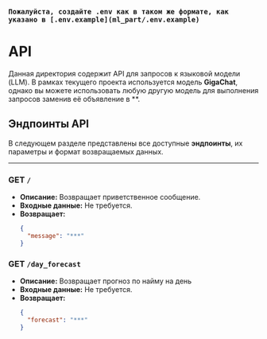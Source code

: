 ### `Пожалуйста, создайте .env как в таком же формате, как указано в [.env.example](ml_part/.env.example)`

# API

Данная директория содержит API для запросов к языковой модели (LLM). В рамках текущего проекта используется модель **GigaChat**, однако вы можете использовать любую другую модель для выполнения запросов заменив её объявление в **.

## Эндпоинты API

В следующем разделе представлены все доступные **эндпоинты**, их параметры и формат возвращаемых данных.

---

### GET `/`
- **Описание:** Возвращает приветственное сообщение.
- **Входные данные:** Не требуется.
- **Возвращает:**
  ```json
  {
    "message": "***"
  }
  ```


### GET `/day_forecast`
- **Описание:** Возвращает прогноз по найму на день
- **Входные данные:** Не требуется.
- **Возвращает:**
  ```json
  {
    "forecast": "***"
  }
  ```


